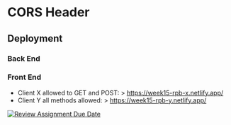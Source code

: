 # CORS Header

## Deployment
### Back End
### Front End
- Client X allowed to GET and POST: > https://week15-rpb-x.netlify.app/
- Client Y all methods allowed: > https://week15-rpb-y.netlify.app/

[![Review Assignment Due Date](https://classroom.github.com/assets/deadline-readme-button-24ddc0f5d75046c5622901739e7c5dd533143b0c8e959d652212380cedb1ea36.svg)](https://classroom.github.com/a/A8ztcAuX)
